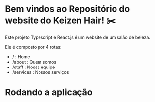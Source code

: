 # Bem vindos ao Repositório do website do Keizen Hair! ✂️

Este projeto Typescript e React.js é um website de um salão de beleza.

Ele é composto por 4 rotas:

* / : Home
* /about : Quem somos
* /staff : Nossa equipe
* /services : Nossos serviços

# Rodando a aplicação